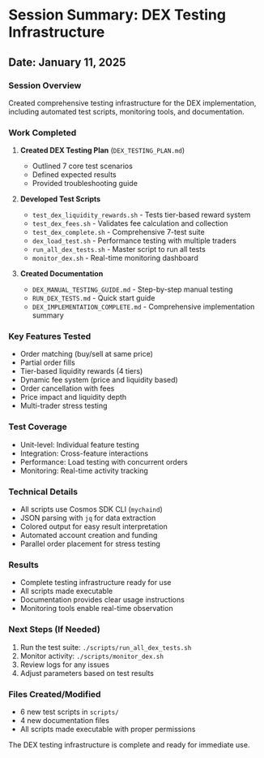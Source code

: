 # Session Summary: DEX Testing Infrastructure

## Date: January 11, 2025

### Session Overview
Created comprehensive testing infrastructure for the DEX implementation, including automated test scripts, monitoring tools, and documentation.

### Work Completed

1. **Created DEX Testing Plan** (`DEX_TESTING_PLAN.md`)
   - Outlined 7 core test scenarios
   - Defined expected results
   - Provided troubleshooting guide

2. **Developed Test Scripts**
   - `test_dex_liquidity_rewards.sh` - Tests tier-based reward system
   - `test_dex_fees.sh` - Validates fee calculation and collection
   - `test_dex_complete.sh` - Comprehensive 7-test suite
   - `dex_load_test.sh` - Performance testing with multiple traders
   - `run_all_dex_tests.sh` - Master script to run all tests
   - `monitor_dex.sh` - Real-time monitoring dashboard

3. **Created Documentation**
   - `DEX_MANUAL_TESTING_GUIDE.md` - Step-by-step manual testing
   - `RUN_DEX_TESTS.md` - Quick start guide
   - `DEX_IMPLEMENTATION_COMPLETE.md` - Comprehensive implementation summary

### Key Features Tested
- Order matching (buy/sell at same price)
- Partial order fills
- Tier-based liquidity rewards (4 tiers)
- Dynamic fee system (price and liquidity based)
- Order cancellation with fees
- Price impact and liquidity depth
- Multi-trader stress testing

### Test Coverage
- Unit-level: Individual feature testing
- Integration: Cross-feature interactions
- Performance: Load testing with concurrent orders
- Monitoring: Real-time activity tracking

### Technical Details
- All scripts use Cosmos SDK CLI (`mychaind`)
- JSON parsing with `jq` for data extraction
- Colored output for easy result interpretation
- Automated account creation and funding
- Parallel order placement for stress testing

### Results
- Complete testing infrastructure ready for use
- All scripts made executable
- Documentation provides clear usage instructions
- Monitoring tools enable real-time observation

### Next Steps (If Needed)
1. Run the test suite: `./scripts/run_all_dex_tests.sh`
2. Monitor activity: `./scripts/monitor_dex.sh`
3. Review logs for any issues
4. Adjust parameters based on test results

### Files Created/Modified
- 6 new test scripts in `scripts/`
- 4 new documentation files
- All scripts made executable with proper permissions

The DEX testing infrastructure is complete and ready for immediate use.
